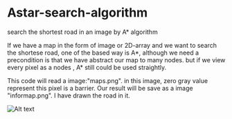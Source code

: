 # Astar-search-algorithm
search the shortest road in an image by A* algorithm

If we have a map in the form of image or 2D-array and we want to search the shortese road,
one of the based way is A*, although we need a precondition is that we have abstract our map to many nodes.
but if we view every pixel as a nodes , A* still could be used straightly.

This code will read a image:"maps.png". in this image,  zero gray value represent this pixel is a barrier.
Our result will be save as a image "informap.png". I have drawn the road in it.

![Alt text](https://github.com/yimingstyle/Astar-search-algorithm/blob/master/informap.png)

